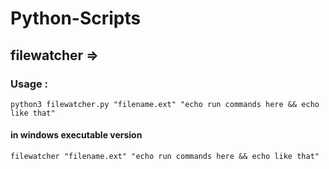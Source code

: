 # Python-Scripts

## filewatcher => 
### Usage : 
```
python3 filewatcher.py "filename.ext" "echo run commands here && echo like that"
```
#### in windows executable version 
```filewatcher "filename.ext" "echo run commands here && echo like that"```
